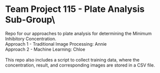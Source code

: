 # Team Project 115 - Plate Analysis Sub-Group\
Repo for our approaches to plate analysis for determining the Minimum Inhibitory Concentration.\
Approach 1 - Traditional Image Processing: Annie\
Approach 2 - Machine Learning: Chloe\
\
This repo also includes a script to collect training data, where the concentration, result, and corresponding images are stored in a CSV file.

